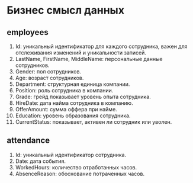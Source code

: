 # Бизнес смысл данных

## employees
1) Id: уникальный идентификатор для каждого сотрудника, важен для отслеживания изменений и уникальности записей.
2) LastName, FirstName, MiddleName: персональные данные сотрудников.
3) Gender: пол сотрудников.
4) Age: возраст сотрудников.
5) Department: структурная единица компании.
6) Position: роль сотрудника в компании.
7) Grade: грейд показывает уровень опыта сотрудника.
8) HireDate: дата найма сотрудника в компанию.
9) OfferAmount: сумма оффера при найме.
10) Education: уровень образования сотрудника.
11) CurrentStatus: показывает, активен ли сотрудник или уволен.

## attendance
1) Id: уникальный идентификатор сотрудника.
2) Date: дата события.
3) WorkedHours: количество отработанных часов. 
4) AbsenceReason: обоснование потраченных часов.
